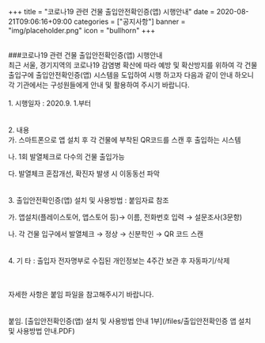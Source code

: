 +++
title = "코로나19 관련 건물 출입안전확인증(앱) 시행안내"
date = 2020-08-21T09:06:16+09:00
categories = ["공지사항"]
banner = "img/placeholder.png"
icon = "bullhorn"
+++
<!--more-->

<br>
###코로나19 관련 건물 출입안전확인증(앱) 시행안내

<br>
최근 서울, 경기지역의 코로나19 감염병 확산에 따라 예방 및 확산방지를 위하여 각 건물 출입구에 출입안전확인증(앱) 시스템을 도입하여 시행 하고자 다음과 같이 안내 하오니 각 기관에서는 구성원들에게 안내 및 활용하여 주시기 바랍니다.
<br>
<br>
1. 시행일자 : 2020.9. 1.부터
<br>
<br>
<br>
2. 내용
<br>
가. 스마트폰으로 앱 설치 후 각 건물에 부착된 QR코드를 스캔 후 출입하는 시스템

나. 1회 발열체크로 다수의 건물 출입가능

다. 발열체크 혼잡개선, 확진자 발생 시 이동동선 파악
<br>
<br>
<br>
3. 출입안전확인증(앱) 설치 및 사용방법 : 붙임자료 참조
<br>

가. 앱설치(플레이스토어, 앱스토어 등)→ 이름, 전화번호 입력 → 설문조사(3문항)
<br>

나. 각 건물 입구에서 발열체크 → 정상 → 신분학인 → QR 코드 스캔
<br>
<br>
<br>
4. 기 타 : 출입자 전자명부로 수집된 개인정보는 4주간 보관 후 자동파기/삭제


<br>
<br>
자세한 사항은 붙임 파일을 참고해주시기 바랍니다.
<br>
<br>
<br>
붙임. [출입안전확인증(앱) 설치 및 사용방법 안내 1부](/files/출입안전확인증 앱 설치 및 사용방법 안내.PDF)
<br>

